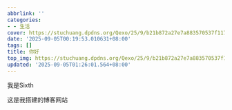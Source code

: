 ```yaml
---
abbrlink: ''
categories:
- - 生活
cover: https://stuchuang.dpdns.org/Qexo/25/9/b21b872a27e7a883570537f1174e57f4.png
date: '2025-09-05T00:19:53.010631+08:00'
tags: []
title: 你好
top_img: https://stuchuang.dpdns.org/Qexo/25/9/b21b872a27e7a883570537f1174e57f4.png
updated: '2025-09-05T01:26:01.564+08:00'
---
```

我是Sixth

这是我搭建的博客网站
